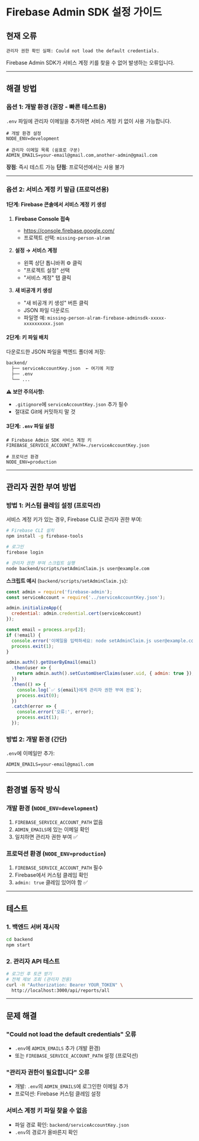 # Firebase Admin SDK 설정 가이드

## 현재 오류

```
관리자 권한 확인 실패: Could not load the default credentials.
```

Firebase Admin SDK가 서비스 계정 키를 찾을 수 없어 발생하는 오류입니다.

---

## 해결 방법

### 옵션 1: 개발 환경 (권장 - 빠른 테스트용)

`.env` 파일에 관리자 이메일을 추가하면 서비스 계정 키 없이 사용 가능합니다.

```env
# 개발 환경 설정
NODE_ENV=development

# 관리자 이메일 목록 (쉼표로 구분)
ADMIN_EMAILS=your-email@gmail.com,another-admin@gmail.com
```

**장점**: 즉시 테스트 가능
**단점**: 프로덕션에서는 사용 불가

---

### 옵션 2: 서비스 계정 키 발급 (프로덕션용)

#### 1단계: Firebase 콘솔에서 서비스 계정 키 생성

1. **Firebase Console 접속**
   - https://console.firebase.google.com/
   - 프로젝트 선택: `missing-person-alram`

2. **설정 → 서비스 계정**
   - 왼쪽 상단 톱니바퀴 ⚙️ 클릭
   - "프로젝트 설정" 선택
   - "서비스 계정" 탭 클릭

3. **새 비공개 키 생성**
   - "새 비공개 키 생성" 버튼 클릭
   - JSON 파일 다운로드
   - 파일명 예: `missing-person-alram-firebase-adminsdk-xxxxx-xxxxxxxxxx.json`

#### 2단계: 키 파일 배치

다운로드한 JSON 파일을 백엔드 폴더에 저장:

```bash
backend/
  ├── serviceAccountKey.json  ← 여기에 저장
  ├── .env
  └── ...
```

**⚠️ 보안 주의사항:**
- `.gitignore`에 `serviceAccountKey.json` 추가 필수
- 절대로 Git에 커밋하지 말 것

#### 3단계: `.env` 파일 설정

```env
# Firebase Admin SDK 서비스 계정 키
FIREBASE_SERVICE_ACCOUNT_PATH=./serviceAccountKey.json

# 프로덕션 환경
NODE_ENV=production
```

---

## 관리자 권한 부여 방법

### 방법 1: 커스텀 클레임 설정 (프로덕션)

서비스 계정 키가 있는 경우, Firebase CLI로 관리자 권한 부여:

```bash
# Firebase CLI 설치
npm install -g firebase-tools

# 로그인
firebase login

# 관리자 권한 부여 스크립트 실행
node backend/scripts/setAdminClaim.js user@example.com
```

**스크립트 예시** (`backend/scripts/setAdminClaim.js`):
```javascript
const admin = require('firebase-admin');
const serviceAccount = require('../serviceAccountKey.json');

admin.initializeApp({
  credential: admin.credential.cert(serviceAccount)
});

const email = process.argv[2];
if (!email) {
  console.error('이메일을 입력하세요: node setAdminClaim.js user@example.com');
  process.exit(1);
}

admin.auth().getUserByEmail(email)
  .then(user => {
    return admin.auth().setCustomUserClaims(user.uid, { admin: true });
  })
  .then(() => {
    console.log(`✅ ${email}에게 관리자 권한 부여 완료`);
    process.exit(0);
  })
  .catch(error => {
    console.error('오류:', error);
    process.exit(1);
  });
```

### 방법 2: 개발 환경 (간단)

`.env`에 이메일만 추가:

```env
ADMIN_EMAILS=your-email@gmail.com
```

---

## 환경별 동작 방식

### 개발 환경 (`NODE_ENV=development`)
1. `FIREBASE_SERVICE_ACCOUNT_PATH` 없음
2. `ADMIN_EMAILS`에 있는 이메일 확인
3. 일치하면 관리자 권한 부여 ✅

### 프로덕션 환경 (`NODE_ENV=production`)
1. `FIREBASE_SERVICE_ACCOUNT_PATH` 필수
2. Firebase에서 커스텀 클레임 확인
3. `admin: true` 클레임 있어야 함 ✅

---

## 테스트

### 1. 백엔드 서버 재시작
```bash
cd backend
npm start
```

### 2. 관리자 API 테스트
```bash
# 로그인 후 토큰 받기
# 전체 제보 조회 (관리자 전용)
curl -H "Authorization: Bearer YOUR_TOKEN" \
  http://localhost:3000/api/reports/all
```

---

## 문제 해결

### "Could not load the default credentials" 오류
- `.env`에 `ADMIN_EMAILS` 추가 (개발 환경)
- 또는 `FIREBASE_SERVICE_ACCOUNT_PATH` 설정 (프로덕션)

### "관리자 권한이 필요합니다" 오류
- 개발: `.env`의 `ADMIN_EMAILS`에 로그인한 이메일 추가
- 프로덕션: Firebase 커스텀 클레임 설정

### 서비스 계정 키 파일 찾을 수 없음
- 파일 경로 확인: `backend/serviceAccountKey.json`
- `.env`의 경로가 올바른지 확인
